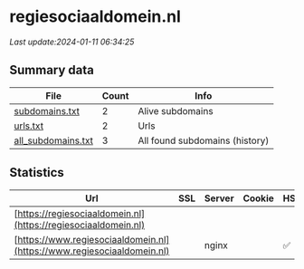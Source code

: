 # regiesociaaldomein.nl
*Last update:2024-01-11 06:34:25*
## Summary data
| File       | Count | Info |
|------------|-------|------|
|[subdomains.txt](/data/regiesociaaldomein/subdomains.txt)|2|Alive subdomains|
|[urls.txt](/data/regiesociaaldomein/urls.txt)|2|Urls|
|[all_subdomains.txt](/data/regiesociaaldomein/all_subdomains.txt)|3|All found subdomains (history)|
## Statistics
| Url | SSL | Server | Cookie | HSTS | CSP | XFO | XXP | RP | Tech |
|------------|-------|------|------|------|------|------|------|------|------|
|[https://regiesociaaldomein.nl](https://regiesociaaldomein.nl)| | | | | | | |:white_check_mark: | |HSTS IIS:10.0 Window...| |
|[https://www.regiesociaaldomein.nl](https://www.regiesociaaldomein.nl)| |nginx| |:white_check_mark: | |:warning: |:white_check_mark: | |:white_check_mark: | |:white_check_mark: | |HSTS IIS:10.0 Window...| |